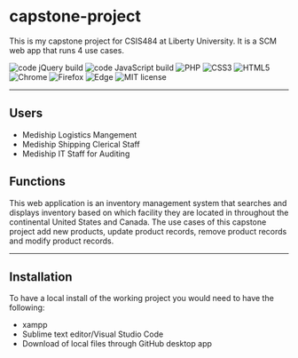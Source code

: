 # capstone-project
This is my capstone project for CSIS484 at Liberty University.  It is a SCM web app that runs 4 use cases.

![code jQuery build](https://img.shields.io/badge/build-jQuery-brightgreen)
![code JavaScript build](https://img.shields.io/badge/build-JavaScript-brightgreen)
![PHP](https://img.shields.io/badge/build-PHP-purple)
![CSS3](https://img.shields.io/badge/build-CSS3-yellowgreen)
![HTML5](https://img.shields.io/badge/build-HTML5-yellowgreen)
![Chrome](https://img.shields.io/badge/Chrome-compatable-green)
![Firefox](https://img.shields.io/badge/Firefox-compatable-green)
![Edge](https://img.shields.io/badge/Edge-compatable-green)
![MIT license](https://img.shields.io/badge/license-mit-blue)

---
## Users
- Mediship Logistics Mangement
- Mediship Shipping Clerical Staff
- Mediship IT Staff for Auditing

## Functions
This web application is an inventory management system that searches and displays inventory based on which facility they are located in throughout the continental United States and Canada. The use cases of this capstone project add new products, update product records, remove product records and modify product records.

---

## Installation

To have a local install of the working project you would need to have the following:

- xampp
- Sublime text editor/Visual Studio Code
- Download of local files through GitHub desktop app
